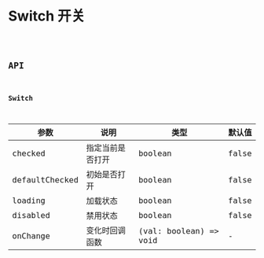 # Switch 开关

<code src="./demos/index.tsx" />

## API

### Switch

| 参数           | 说明             | 类型                   | 默认值 |
| -------------- | ---------------- | ---------------------- | ------ |
| checked        | 指定当前是否打开 | boolean                | false  |
| defaultChecked | 初始是否打开     | boolean                | false  |
| loading        | 加载状态         | boolean                | false  |
| disabled       | 禁用状态         | boolean                | false  |
| onChange       | 变化时回调函数   | (val: boolean) => void | -      |
